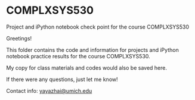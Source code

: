 # COMPLXSYS530
Project and iPython notebook check point for the course COMPLXSYS530

Greetings!

This folder contains the code and information for projects and iPython notebook practice results for the course COMPLXSYS530.

My copy for class materials and codes would also be saved here.

If there were any questions, just let me know!

Contact info: yayazhai@umich.edu
